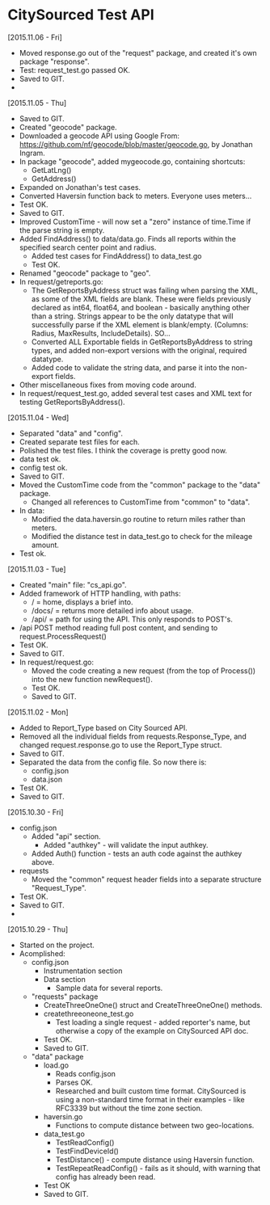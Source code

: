 # CitySourced Test API

[2015.11.06 - Fri]

* Moved response.go out of the "request" package, and created it's own package "response".
* Test: request_test.go passed OK.
* Saved to GIT.
* 

[2015.11.05 - Thu]

* Saved to GIT.
* Created "geocode" package.
* Downloaded a geocode API using Google From: https://github.com/nf/geocode/blob/master/geocode.go, by Jonathan Ingram.
* In package "geocode", added mygeocode.go, containing shortcuts:
	* GetLatLng()
	* GetAddress()
* Expanded on Jonathan's test cases.
* Converted Haversin function back to meters.  Everyone uses meters...
* Test OK.
* Saved to GIT.
* Improved CustomTime - will now set a "zero" instance of time.Time if the parse string is empty.
* Added FindAddress() to data/data.go.  Finds all reports within the specified search center point and radius.
	* Added test cases for FindAddress() to data_test.go
	* Test OK.
* Renamed "geocode" package to "geo".
* In request/getreports.go:
	* The GetReportsByAddress struct was failing when parsing the XML, as some of the XML fields are blank.  These were fields previously declared as int64, float64, and boolean - basically anything other than a string.  Strings appear to be the only datatype that will successfully parse if the XML element is blank/empty.  (Columns: Radius, MaxResults, IncludeDetails).  SO...
	* Converted ALL Exportable fields in GetReportsByAddress to string types, and added non-export versions with the original, required datatype.
	* Added code to validate the string data, and parse it into the non-export fields.
* Other miscellaneous fixes from moving code around.
* In request/request_test.go, added several test cases and XML text for testing GetReportsByAddress().

[2015.11.04 - Wed]

* Separated "data" and "config".
* Created separate test files for each.
* Polished the test files.  I think the coverage is pretty good now.
* data test ok.
* config test ok.
* Saved to GIT.
* Moved the CustomTime code from the "common" package to the "data" package.
	* Changed all references to CustomTime from "common" to "data".
* In data:
	* Modified the data.haversin.go routine to return miles rather than meters.
	* Modified the distance test in data_test.go to check for the mileage amount.
* Test ok.

[2015.11.03 - Tue]

* Created "main" file: "cs_api.go".
* Added framework of HTTP handling, with paths:
	* / = home, displays a brief into.
	* /docs/ = returns more detailed info about usage.
	* /api/ = path for using the API.  This only responds to POST's.
* /api POST method reading full post content, and sending to request.ProcessRequest()
* Test OK.
* Saved to GIT.
* In request/request.go:
	* Moved the code creating a new request (from the top of Process()) into the new function newRequest().  
	* Test OK.
	* Saved to GIT.

[2015.11.02 - Mon]

* Added to Report_Type based on City Sourced API.
* Removed all the individual fields from requests.Response_Type, and changed request.response.go to use the Report_Type struct.
* Saved to GIT.
* Separated the data from the config file.  So now there is:
	* config.json
	* data.json
* Test OK.
* Saved to GIT.

[2015.10.30 - Fri]

* config.json
	* Added "api" section.
		* Added "authkey" - will validate the input authkey.
	* Added Auth() function - tests an auth code against the authkey above.
* requests
	* Moved the "common" request header fields into a separate structure "Request_Type".
* Test OK.
* Saved to GIT.
* 


[2015.10.29 - Thu]

* Started on the project.  
* Acomplished:
	* config.json
		* Instrumentation section
		* Data section
			* Sample data for several reports.
	* "requests" package
		* CreateThreeOneOne() struct and CreateThreeOneOne() methods.
		* createthreeoneone_test.go
			* Test loading a single request - added reporter's name, but otherwise a copy of the example on CitySourced API doc.
		* Test OK.
		* Saved to GIT.
	* "data" package
		* load.go
			* Reads config.json
			* Parses OK.
			* Researched and built custom time format.  CitySourced is using a non-standard time format in their examples - like RFC3339 but without the time zone section.
		* haversin.go
			* Functions to compute distance between two geo-locations.
		* data_test.go
			* TestReadConfig()
			* TestFindDeviceId()
			* TestDistance() - compute distance using Haversin function.
			* TestRepeatReadConfig() - fails as it should, with warning that config has already been read.
		* Test OK
		* Saved to GIT.